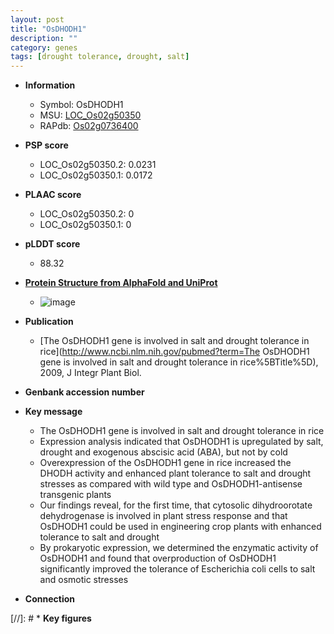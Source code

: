 ```yaml
---
layout: post
title: "OsDHODH1"
description: ""
category: genes
tags: [drought tolerance, drought, salt]
---
```


* **Information**  
    + Symbol: OsDHODH1  
    + MSU: [LOC_Os02g50350](http://rice.plantbiology.msu.edu/cgi-bin/ORF_infopage.cgi?orf=LOC_Os02g50350)  
    + RAPdb: [Os02g0736400](http://rapdb.dna.affrc.go.jp/viewer/gbrowse_details/irgsp1?name=Os02g0736400)  

* **PSP score**  
    + LOC_Os02g50350.2: 0.0231 
    + LOC_Os02g50350.1: 0.0172 

* **PLAAC score**  
    + LOC_Os02g50350.2: 0 
    + LOC_Os02g50350.1: 0 

* **pLDDT score**
    + 88.32

* **[Protein Structure from AlphaFold and UniProt](https://www.uniprot.org/uniprotkb/Q6Z744/entry#structure)**
    + ![image](https://ricepsp.github.io/images/Q6/AF-Q6Z744-F1.png)

* **Publication**  
    + [The OsDHODH1 gene is involved in salt and drought tolerance in rice](http://www.ncbi.nlm.nih.gov/pubmed?term=The OsDHODH1 gene is involved in salt and drought tolerance in rice%5BTitle%5D), 2009, J Integr Plant Biol.

* **Genbank accession number**  

* **Key message**  
    + The OsDHODH1 gene is involved in salt and drought tolerance in rice
    + Expression analysis indicated that OsDHODH1 is upregulated by salt, drought and exogenous abscisic acid (ABA), but not by cold
    + Overexpression of the OsDHODH1 gene in rice increased the DHODH activity and enhanced plant tolerance to salt and drought stresses as compared with wild type and OsDHODH1-antisense transgenic plants
    + Our findings reveal, for the first time, that cytosolic dihydroorotate dehydrogenase is involved in plant stress response and that OsDHODH1 could be used in engineering crop plants with enhanced tolerance to salt and drought
    + By prokaryotic expression, we determined the enzymatic activity of OsDHODH1 and found that overproduction of OsDHODH1 significantly improved the tolerance of Escherichia coli cells to salt and osmotic stresses

* **Connection**  

[//]: # * **Key figures**  


